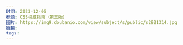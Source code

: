 ```yaml
---
时间: 2023-12-06
标题: CSS权威指南（第三版）
图片: https://img9.doubanio.com/view/subject/s/public/s2921314.jpg
链接: 
tags:
---
```




